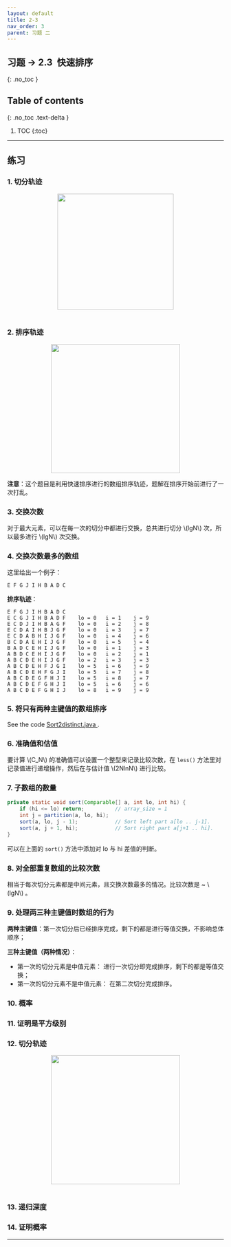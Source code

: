 ```yaml
---
layout: default
title: 2-3
nav_order: 3
parent: 习题 二
---
```


## 习题 -> 2.3&ensp;快速排序
{: .no_toc }

## Table of contents
{: .no_toc .text-delta }

1. TOC
{:toc}

---

## 练习

### 1. 切分轨迹

<div style="text-align: center;">
  <img src="http://foyoodo.oss-cn-beijing.aliyuncs.com/image_src/algs4/2.3/partition-3.1.1.png" width="270" />
</div>

<br />

### 2. 排序轨迹

<div style="text-align: center;">
  <img src="http://foyoodo.oss-cn-beijing.aliyuncs.com/image_src/algs4/2.3/quick-3.1.2.png" width="300" />
</div>

**注意**：这个题目是利用快速排序进行的数组排序轨迹，题解在排序开始前进行了一次打乱。

### 3. 交换次数

对于最大元素，可以在每一次的切分中都进行交换，总共进行切分 \\(lgN\\) 次，所以最多进行 \\(lgN\\) 次交换。

### 4. 交换次数最多的数组

这里给出一个例子：

```
E F G J I H B A D C
```

**排序轨迹**：

```
E F G J I H B A D C
E C G J I H B A D F    lo = 0   i = 1    j = 9
E C D J I H B A G F    lo = 0   i = 2    j = 8
E C D A I H B J G F    lo = 0   i = 3    j = 7
E C D A B H I J G F    lo = 0   i = 4    j = 6
B C D A E H I J G F    lo = 0   i = 5    j = 4
B A D C E H I J G F    lo = 0   i = 1    j = 3
A B D C E H I J G F    lo = 0   i = 2    j = 1
A B C D E H I J G F    lo = 2   i = 3    j = 3
A B C D E H F J G I    lo = 5   i = 6    j = 9
A B C D E H F G J I    lo = 5   i = 7    j = 8
A B C D E G F H J I    lo = 5   i = 8    j = 7
A B C D E F G H J I    lo = 5   i = 6    j = 6
A B C D E F G H I J    lo = 8   i = 9    j = 9
```

### 5. 将只有两种主键值的数组排序

See the code <a href="https://algs4.cs.princeton.edu/23quicksort/Sort2distinct.java.html">Sort2distinct.java <i class="fab fa-java"></i></a> .

### 6. 准确值和估值

要计算 \\(C_N\\) 的准确值可以设置一个整型来记录比较次数，在 `less()` 方法里对记录值进行递增操作，然后在与估计值 \\(2NlnN\\) 进行比较。

### 7. 子数组的数量

```java
private static void sort(Comparable[] a, int lo, int hi) {
    if (hi <= lo) return;          // array_size = 1
    int j = partition(a, lo, hi);
    sort(a, lo, j - 1);            // Sort left part a[lo .. j-1].
    sort(a, j + 1, hi);            // Sort right part a[j+1 .. hi].
}
```

可以在上面的 `sort()` 方法中添加对 lo 与 hi 差值的判断。

### 8. 对全部重复数组的比较次数

相当于每次切分元素都是中间元素，且交换次数最多的情况。比较次数是 ~ \\(lgN\\) 。

### 9. 处理两三种主键值时数组的行为

**两种主键值**：第一次切分后已经排序完成，剩下的都是进行等值交换，不影响总体顺序；

**三种主键值（两种情况）**：
- 第一次的切分元素是中值元素： 进行一次切分即完成排序，剩下的都是等值交换；
- 第一次的切分元素不是中值元素： 在第二次切分完成排序。

### 10. 概率

### 11. 证明是平方级别

### 12. 切分轨迹

<div style="text-align: center;">
  <img src="http://foyoodo.oss-cn-beijing.aliyuncs.com/image_src/algs4/2.3/partition-3.1.12.png" width="300" />
</div>

<br />

### 13. 递归深度

### 14. 证明概率

---
